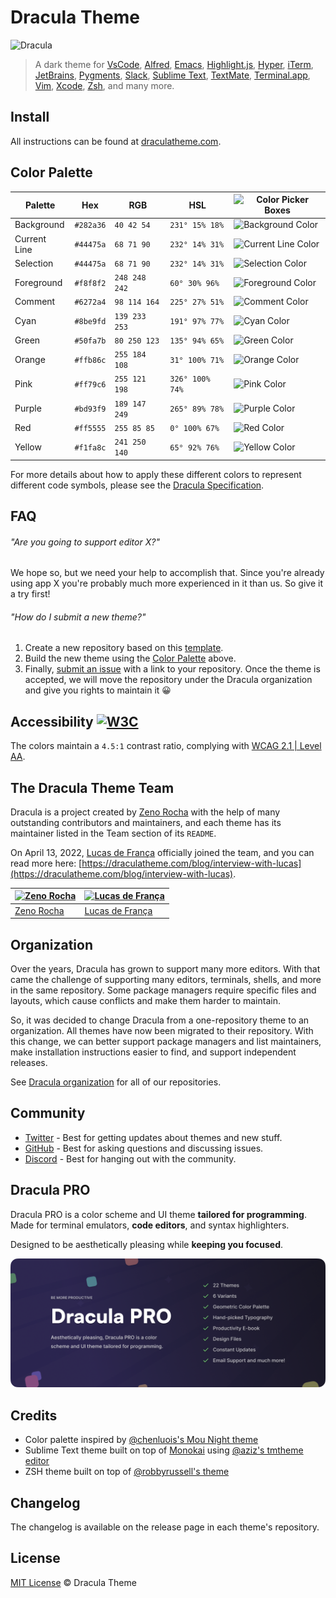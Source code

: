# Dracula Theme

![Dracula](https://draculatheme.com/images/dracula.gif)

> A dark theme for [VsCode](https://code.visualstudio.com), [Alfred](http://www.alfredapp.com), [Emacs](https://www.gnu.org/software/emacs), [Highlight.js](https://highlightjs.org), [Hyper](https://hyper.is), [iTerm](http://www.iterm2.com), [JetBrains](https://www.jetbrains.com), [Pygments](http://pygments.org), [Slack](http://slack.com), [Sublime Text](http://www.sublimetext.com/3), [TextMate](http://macromates.com), [Terminal.app](http://www.apple.com/osx/apps), [Vim](http://www.vim.org), [Xcode](https://itunes.apple.com/us/app/xcode/id497799835), [Zsh](http://www.zsh.org), and many more.

## Install

All instructions can be found at [draculatheme.com](https://draculatheme.com).

## Color Palette

| Palette      | Hex       | RGB           | HSL             | ![Color Picker Boxes](https://draculatheme.com/images/color-boxes/eyedropper.png)   |
| ------------ | --------- | ------------- | --------------- | ----------------------------------------------------------------------------------- |
| Background   | `#282a36` | `40 42 54`    | `231° 15% 18%`  | ![Background Color](https://draculatheme.com/images/color-boxes/background.png)     |
| Current Line | `#44475a` | `68 71 90`    | `232° 14% 31%`  | ![Current Line Color](https://draculatheme.com/images/color-boxes/current_line.png) |
| Selection    | `#44475a` | `68 71 90`    | `232° 14% 31%`  | ![Selection Color](https://draculatheme.com/images/color-boxes/selection.png)       |
| Foreground   | `#f8f8f2` | `248 248 242` | `60° 30% 96%`   | ![Foreground Color](https://draculatheme.com/images/color-boxes/foreground.png)     |
| Comment      | `#6272a4` | `98 114 164`  | `225° 27% 51%`  | ![Comment Color](https://draculatheme.com/images/color-boxes/comment.png)           |
| Cyan         | `#8be9fd` | `139 233 253` | `191° 97% 77%`  | ![Cyan Color](https://draculatheme.com/images/color-boxes/cyan.png)                 |
| Green        | `#50fa7b` | `80 250 123`  | `135° 94% 65%`  | ![Green Color](https://draculatheme.com/images/color-boxes/green.png)               |
| Orange       | `#ffb86c` | `255 184 108` | `31° 100% 71%`  | ![Orange Color](https://draculatheme.com/images/color-boxes/orange.png)             |
| Pink         | `#ff79c6` | `255 121 198` | `326° 100% 74%` | ![Pink Color](https://draculatheme.com/images/color-boxes/pink.png)                 |
| Purple       | `#bd93f9` | `189 147 249` | `265° 89% 78%`  | ![Purple Color](https://draculatheme.com/images/color-boxes/purple.png)             |
| Red          | `#ff5555` | `255 85 85`   | `0° 100% 67%`   | ![Red Color](https://draculatheme.com/images/color-boxes/red.png)                   |
| Yellow       | `#f1fa8c` | `241 250 140` | `65° 92% 76%`   | ![Yellow Color](https://draculatheme.com/images/color-boxes/yellow.png)             |

For more details about how to apply these different colors to represent different code symbols, please see the [Dracula Specification](https://spec.draculatheme.com).

## FAQ

###### "Are you going to support editor X?"

We hope so, but we need your help to accomplish that. Since you're already using app X you're probably much more experienced in it than us. So give it a try first!

###### "How do I submit a new theme?"

1. Create a new repository based on this [template](https://github.com/dracula/template).
2. Build the new theme using the [Color Palette](#color-palette) above.
3. Finally, [submit an issue](https://github.com/dracula/dracula-theme/issues/new) with a link to your repository. Once the theme is accepted, we will move the repository under the Dracula organization and give you rights to maintain it 😀

## Accessibility [![W3C](https://img.shields.io/badge/WCAG_2.1_|_AA-B695F3?logo=w3c&logoColor=fff&style=flat-square)](https://www.w3.org/TR/WCAG21/#contrast-minimum)

The colors maintain a `4.5:1` contrast ratio, complying with [WCAG 2.1 | Level AA](https://www.w3.org/TR/WCAG21/#contrast-minimum).

## The Dracula Theme Team

Dracula is a project created by [Zeno Rocha](https://github.com/zenorocha/) with the help of many outstanding contributors and maintainers, and each theme has its maintainer listed in the Team section of its `README`.

On April 13, 2022, [Lucas de França](https://github.com/luxonauta) officially joined the team, and you can read more here: [https://draculatheme.com/blog/interview-with-lucas](https://draculatheme.com/blog/interview-with-lucas).

| [![Zeno Rocha](https://github.com/zenorocha.png?size=100)](https://github.com/zenorocha) | [![Lucas de França](https://github.com/luxonauta.png?size=100)](https://github.com/luxonauta) |
| ---------------------------------------------------------------------------------------- | --------------------------------------------------------------------------------------------- |
| [Zeno Rocha](https://github.com/zenorocha)                                               | [Lucas de França](https://github.com/luxonauta)                                               |

## Organization

Over the years, Dracula has grown to support many more editors. With that came the challenge of supporting many editors, terminals, shells, and more in the same repository. Some package managers require specific files and layouts, which cause conflicts and make them harder to maintain.

So, it was decided to change Dracula from a one-repository theme to an organization. All themes have now been migrated to their repository. With this change, we can better support package managers and list maintainers, make installation instructions easier to find, and support independent releases.

See [Dracula organization](https://github.com/dracula) for all of our repositories.

## Community

- [Twitter](https://twitter.com/draculatheme) - Best for getting updates about themes and new stuff.
- [GitHub](https://github.com/dracula/dracula-theme/discussions) - Best for asking questions and discussing issues.
- [Discord](https://draculatheme.com/discord-invite) - Best for hanging out with the community.

## Dracula PRO

Dracula PRO is a color scheme and UI theme **tailored for programming**. Made for terminal emulators, **code editors**, and syntax highlighters.

Designed to be aesthetically pleasing while **keeping you focused**.

[![Dracula PRO](./.github/dracula-pro.png)](https://draculatheme.com/pro)

## Credits

- Color palette inspired by [@chenluois's Mou Night theme](http://mouapp.com/)
- Sublime Text theme built on top of [Monokai](http://tmtheme-editor.herokuapp.com/#/Monokai-sublime) using [@aziz's tmtheme editor](http://tmtheme-editor.herokuapp.com/)
- ZSH theme built on top of [@robbyrussell's theme](https://github.com/robbyrussell/oh-my-zsh/blob/master/themes/robbyrussell.zsh-theme)

## Changelog

The changelog is available on the release page in each theme's repository.

## License

[MIT License](./LICENSE) © Dracula Theme
